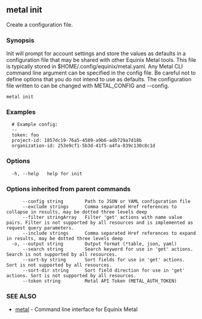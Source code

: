 ## metal init

Create a configuration file.

### Synopsis

Init will prompt for account settings and store the values as defaults in a configuration file that may be shared with other Equinix Metal tools. This file is typically stored in $HOME/.config/equinix/metal.yaml. Any Metal CLI command line argument can be specified in the config file. Be careful not to define options that you do not intend to use as defaults. The configuration file written to can be changed with METAL_CONFIG and --config.

```
metal init
```

### Examples

```
  # Example config:
  --
  token: foo
  project-id: 1857dc19-76a5-4589-a9b6-adb729a7d18b
  organization-id: 253e9cf1-5b3d-41f5-a4fa-839c130c8c1d
```

### Options

```
  -h, --help   help for init
```

### Options inherited from parent commands

```
      --config string        Path to JSON or YAML configuration file
      --exclude strings      Comma separated Href references to collapse in results, may be dotted three levels deep
      --filter stringArray   Filter 'get' actions with name value pairs. Filter is not supported by all resources and is implemented as request query parameters.
      --include strings      Comma separated Href references to expand in results, may be dotted three levels deep
  -o, --output string        Output format (*table, json, yaml)
      --search string        Search keyword for use in 'get' actions. Search is not supported by all resources.
      --sort-by string       Sort fields for use in 'get' actions. Sort is not supported by all resources.
      --sort-dir string      Sort field direction for use in 'get' actions. Sort is not supported by all resources.
      --token string         Metal API Token (METAL_AUTH_TOKEN)
```

### SEE ALSO

* [metal](metal.md)	 - Command line interface for Equinix Metal

